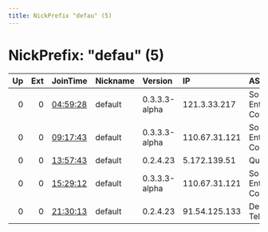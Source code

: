 ```yaml
---
title: NickPrefix "defau" (5)
---
```


# NickPrefix: "defau" (5)

|   Up |   Ext | JoinTime                                                                                            | Nickname   | Version       | IP            | AS                               | CC   |   ORp |   Dirp | OS      | Contact   |   eFamMembers |
|-----:|------:|:----------------------------------------------------------------------------------------------------|:-----------|:--------------|:--------------|:---------------------------------|:-----|------:|-------:|:--------|:----------|--------------:|
|    0 |     0 | [04:59:28](https://metrics.torproject.org/rs.html#details/0D9D9A1A0A61D04270FB9865444938BFE40F3346) | default    | 0.3.3.3-alpha | 121.3.33.217  | So-net Entertainment Corporation | jp   | 15087 |      0 | Windows | None      |             1 |
|    0 |     0 | [09:17:43](https://metrics.torproject.org/rs.html#details/E0061412C02CA268D2A2AAE07635AE99EB860E63) | default    | 0.3.3.3-alpha | 110.67.31.121 | So-net Entertainment Corporation | jp   | 54195 |      0 | Windows | None      |             1 |
|    0 |     0 | [13:57:43](https://metrics.torproject.org/rs.html#details/5160A357A030B4F7464FFB49DA62651BEBBA2335) | default    | 0.2.4.23      | 5.172.139.51  | Quickline AG                     | ch   |   443 |   9030 | Windows | None      |             1 |
|    0 |     0 | [15:29:12](https://metrics.torproject.org/rs.html#details/B3783DF5456633D4700CFDCDAD91262233990850) | default    | 0.3.3.3-alpha | 110.67.31.121 | So-net Entertainment Corporation | jp   | 54195 |      0 | Windows | None      |             1 |
|    0 |     0 | [21:30:13](https://metrics.torproject.org/rs.html#details/9AD031A76175509C16FC437B5190ABCDA0111F01) | default    | 0.2.4.23      | 91.54.125.133 | Deutsche Telekom AG              | de   |   443 |   9030 | Windows | None      |             1 |
